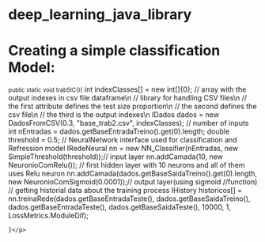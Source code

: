 # deep_learning_java_library


<h1>Creating a simple classification Model:</h1>
 <small>public static void trab5IC(){</small>
        int indexClasses[] = new int[]{0}; // array with the output indexes in csv file dataframe\n
        // library for handling CSV files\n
        // the first attribute defines the test size proportion\n
        // the second defines the csv file\n
        // the third is the output indexes\n
        IDados dados = new DadosFromCSV(0.3, "base_trab2.csv", indexClasses);
        // number of inputs
        int nEntradas = dados.getBaseEntradaTreino().get(0).length;
        double threshold = 0.5;
        // NeuralNetwork interface used for classification and Refression model
        IRedeNeural nn = new NN_Classifier(nEntradas, new SimpleThreshold(threshold));// input layer
        nn.addCamada(10, new NeuronioComRelu()); // first hidden layer with 10 neurons and all of them uses Relu neuron
        nn.addCamada(dados.getBaseSaidaTreino().get(0).length, new NeuronioComSigmoid(0.0001));// output layer(using sigmoid      //function)
        // getting historial data about the training process
        IHistory historicos[] = nn.treinaRede(dados.getBaseEntradaTeste(), dados.getBaseSaidaTreino(),
                dados.getBaseEntradaTeste(), dados.getBaseSaidaTeste(), 10000, 1, LossMetrics.ModuleDif);

    }</p>
